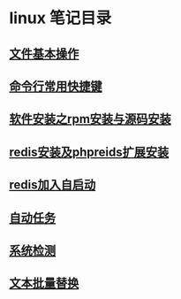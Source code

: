 # linux 笔记目录
## [文件基本操作](file.md)
## [命令行常用快捷键](shortcut.md)
## [软件安装之rpm安装与源码安装](rpm-yum.md)
## [redis安装及phpreids扩展安装](redis.md)
## [redis加入自启动](auto-redis.md)
## [自动任务](crond.md)
## [系统检测](check.md)
## [文本批量替换](sed.md)